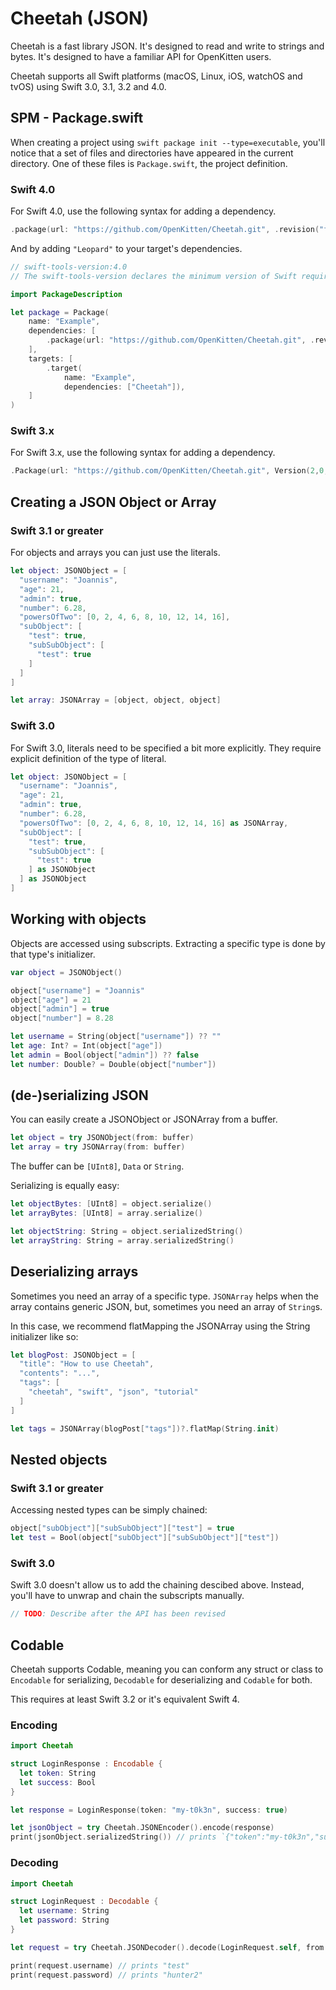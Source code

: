 # Cheetah (JSON)

Cheetah is a fast library JSON. It's designed to read and write to strings and bytes. It's designed to have a familiar API for OpenKitten users.

Cheetah supports all Swift platforms (macOS, Linux, iOS, watchOS and tvOS) using Swift 3.0, 3.1, 3.2 and 4.0.

## SPM - Package.swift

When creating a project using `swift package init --type=executable`, you'll notice that a set of files and directories have appeared in the current directory. One of these files is `Package.swift`, the project definition.

### Swift 4.0

For Swift 4.0, use the following syntax for adding a dependency.

```swift
.package(url: "https://github.com/OpenKitten/Cheetah.git", .revision("framework"))
```

And by adding `"Leopard"` to your target's dependencies.

```swift
// swift-tools-version:4.0
// The swift-tools-version declares the minimum version of Swift required to build this package.

import PackageDescription

let package = Package(
    name: "Example",
    dependencies: [
        .package(url: "https://github.com/OpenKitten/Cheetah.git", .revision("framework")),
    ],
    targets: [
        .target(
            name: "Example",
            dependencies: ["Cheetah"]),
    ]
)
```

### Swift 3.x

For Swift 3.x, use the following syntax for adding a dependency.

```swift
.Package(url: "https://github.com/OpenKitten/Cheetah.git", Version(2,0,0))
```

## Creating a JSON Object or Array

### Swift 3.1 or greater

For objects and arrays you can just use the literals.

```swift
let object: JSONObject = [
  "username": "Joannis",
  "age": 21,
  "admin": true,
  "number": 6.28,
  "powersOfTwo": [0, 2, 4, 6, 8, 10, 12, 14, 16],
  "subObject": [
    "test": true,
    "subSubObject": [
      "test": true
    ]
  ]
]

let array: JSONArray = [object, object, object]
```

### Swift 3.0

For Swift 3.0, literals need to be specified a bit more explicitly. They require explicit definition of the type of literal.

```swift
let object: JSONObject = [
  "username": "Joannis",
  "age": 21,
  "admin": true,
  "number": 6.28,
  "powersOfTwo": [0, 2, 4, 6, 8, 10, 12, 14, 16] as JSONArray,
  "subObject": [
    "test": true,
    "subSubObject": [
      "test": true
    ] as JSONObject
  ] as JSONObject
]
```

## Working with objects

Objects are accessed using subscripts. Extracting a specific type is done by that type's initializer.

```swift
var object = JSONObject()

object["username"] = "Joannis"
object["age"] = 21
object["admin"] = true
object["number"] = 8.28

let username = String(object["username"]) ?? ""
let age: Int? = Int(object["age"])
let admin = Bool(object["admin"]) ?? false
let number: Double? = Double(object["number"])
```

## (de-)serializing JSON

You can easily create a JSONObject or JSONArray from a buffer.

```swift
let object = try JSONObject(from: buffer)
let array = try JSONArray(from: buffer)
```

The buffer can be `[UInt8]`, `Data` or `String`.

Serializing is equally easy:

```swift
let objectBytes: [UInt8] = object.serialize()
let arrayBytes: [UInt8] = array.serialize()

let objectString: String = object.serializedString()
let arrayString: String = array.serializedString()
```

## Deserializing arrays

Sometimes you need an array of a specific type. `JSONArray` helps when the array contains generic JSON, but, sometimes you need an array of `String`s.

In this case, we recommend flatMapping the JSONArray using the String initializer like so:

```swift
let blogPost: JSONObject = [
  "title": "How to use Cheetah",
  "contents": "...",
  "tags": [
    "cheetah", "swift", "json", "tutorial"
  ]
]

let tags = JSONArray(blogPost["tags"])?.flatMap(String.init)
```

## Nested objects

### Swift 3.1 or greater

Accessing nested types can be simply chained:

```swift
object["subObject"]["subSubObject"]["test"] = true
let test = Bool(object["subObject"]["subSubObject"]["test"])
```

### Swift 3.0

Swift 3.0 doesn't allow us to add the chaining descibed above. Instead, you'll have to unwrap and chain the subscripts manually.

```swift
// TODO: Describe after the API has been revised
```

## Codable

Cheetah supports Codable, meaning you can conform any struct or class to `Encodable` for serializing, `Decodable` for deserializing and `Codable` for both.

This requires at least Swift 3.2 or it's equivalent Swift 4.

### Encoding

```swift
import Cheetah

struct LoginResponse : Encodable {
  let token: String
  let success: Bool
}

let response = LoginResponse(token: "my-t0k3n", success: true)

let jsonObject = try Cheetah.JSONEncoder().encode(response)
print(jsonObject.serializedString()) // prints `{"token":"my-t0k3n","success":true}`
```

### Decoding

```swift
import Cheetah

struct LoginRequest : Decodable {
  let username: String
  let password: String
}

let request = try Cheetah.JSONDecoder().decode(LoginRequest.self, from: "{\"username\":\"test\",\"password\":\"hunter2\"}")

print(request.username) // prints "test"
print(request.password) // prints "hunter2"
```
